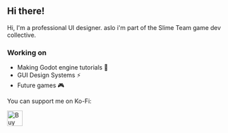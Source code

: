 ## Hi there!

Hi, I'm a professional UI designer. aslo i'm part of the Slime Team game dev collective.

### Working on

- Making Godot engine tutorials 🤖
- GUI Design Systems ⚡
- Future games 🎮


You can support me on Ko-Fi:

<a href='https://ko-fi.com/D1D669YMD' target='_blank'><img height='36' style='border:0px;height:36px;' src='https://cdn.ko-fi.com/cdn/kofi4.png?v=3' border='0' alt='Buy Me a Coffee at ko-fi.com' /></a>
